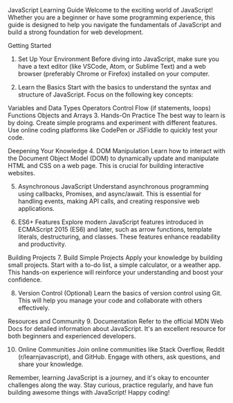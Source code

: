JavaScript Learning Guide
Welcome to the exciting world of JavaScript! Whether you are a beginner or have some programming experience, this guide is designed to help you navigate the fundamentals of JavaScript and build a strong foundation for web development.

Getting Started
1. Set Up Your Environment
Before diving into JavaScript, make sure you have a text editor (like VSCode, Atom, or Sublime Text) and a web browser (preferably Chrome or Firefox) installed on your computer.

2. Learn the Basics
Start with the basics to understand the syntax and structure of JavaScript. Focus on the following key concepts:

Variables and Data Types
Operators
Control Flow (if statements, loops)
Functions
Objects and Arrays
3. Hands-On Practice
The best way to learn is by doing. Create simple programs and experiment with different features. Use online coding platforms like CodePen or JSFiddle to quickly test your code.

Deepening Your Knowledge
4. DOM Manipulation
Learn how to interact with the Document Object Model (DOM) to dynamically update and manipulate HTML and CSS on a web page. This is crucial for building interactive websites.

5. Asynchronous JavaScript
Understand asynchronous programming using callbacks, Promises, and async/await. This is essential for handling events, making API calls, and creating responsive web applications.

6. ES6+ Features
Explore modern JavaScript features introduced in ECMAScript 2015 (ES6) and later, such as arrow functions, template literals, destructuring, and classes. These features enhance readability and productivity.

Building Projects
7. Build Simple Projects
Apply your knowledge by building small projects. Start with a to-do list, a simple calculator, or a weather app. This hands-on experience will reinforce your understanding and boost your confidence.

8. Version Control (Optional)
Learn the basics of version control using Git. This will help you manage your code and collaborate with others effectively.

Resources and Community
9. Documentation
Refer to the official MDN Web Docs for detailed information about JavaScript. It's an excellent resource for both beginners and experienced developers.

10. Online Communities
Join online communities like Stack Overflow, Reddit (r/learnjavascript), and GitHub. Engage with others, ask questions, and share your knowledge.

Remember, learning JavaScript is a journey, and it's okay to encounter challenges along the way. Stay curious, practice regularly, and have fun building awesome things with JavaScript! Happy coding!
